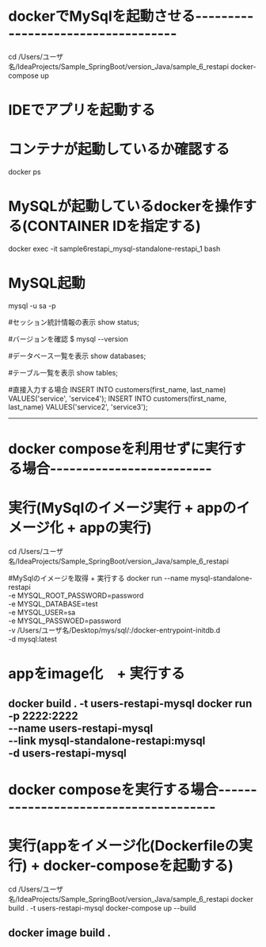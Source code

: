 # dockerでMySqlを起動させる-----------------------------------
cd /Users/ユーザ名/IdeaProjects/Sample_SpringBoot/version_Java/sample_6_restapi
docker-compose up

# IDEでアプリを起動する

# コンテナが起動しているか確認する
docker ps

# MySQLが起動しているdockerを操作する(CONTAINER IDを指定する)
docker exec -it sample6restapi_mysql-standalone-restapi_1 bash

# MySQL起動
mysql -u sa -p

#セッション統計情報の表示
show status;

#バージョンを確認
$ mysql --version

#データベース一覧を表示
show databases;

#テーブル一覧を表示
show tables;

#直接入力する場合
INSERT INTO customers(first_name, last_name) VALUES('service', 'service4');
INSERT INTO customers(first_name, last_name) VALUES('service2', 'service3');

-------------------------------------------------------------


# docker composeを利用せずに実行する場合-------------------------
# 実行(MySqlのイメージ実行 + appのイメージ化 + appの実行)
cd /Users/ユーザ名/IdeaProjects/Sample_SpringBoot/version_Java/sample_6_restapi

#MySqlのイメージを取得 + 実行する
docker run --name mysql-standalone-restapi  \
	-e MYSQL_ROOT_PASSWORD=password   \
	-e MYSQL_DATABASE=test  \
	-e MYSQL_USER=sa  \
	-e MYSQL_PASSWOED=password  \
	-v /Users/ユーザ名/Desktop/mys/sql/:/docker-entrypoint-initdb.d \
	-d mysql:latest 

# appをimage化　+ 実行する
docker build . -t users-restapi-mysql
docker run  \
	-p 2222:2222  \
	--name users-restapi-mysql  \
	--link mysql-standalone-restapi:mysql  \
	-d users-restapi-mysql
-------------------------------------------------------------



# docker composeを実行する場合--------------------------------------
# 実行(appをイメージ化(Dockerfileの実行) + docker-composeを起動する)
cd /Users/ユーザ名/IdeaProjects/Sample_SpringBoot/version_Java/sample_6_restapi
docker build . -t users-restapi-mysql
docker-compose up --build

docker image build .
-------------------------------------------------------------